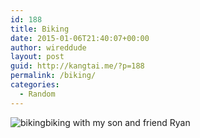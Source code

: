 ```yaml
---
id: 188
title: Biking
date: 2015-01-06T21:40:07+00:00
author: wireddude
layout: post
guid: http://kangtai.me/?p=188
permalink: /biking/
categories:
  - Random
---
```

 <img src="http://i2.wp.com/media.davidkanter.com/Photo-2015-01-06-21-38.jpg?w=604" alt="biking" data-recalc-dims="1" />biking with my son and friend Ryan